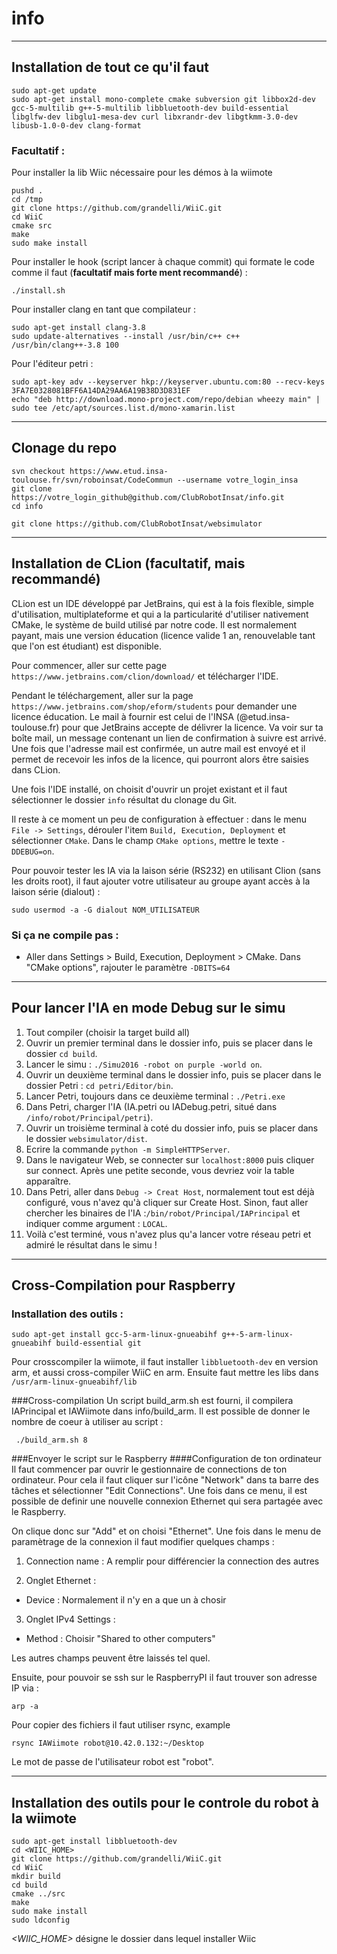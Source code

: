# info
------------
Installation de tout ce qu'il faut
------------

```
sudo apt-get update
sudo apt-get install mono-complete cmake subversion git libbox2d-dev gcc-5-multilib g++-5-multilib libbluetooth-dev build-essential libglfw-dev libglu1-mesa-dev curl libxrandr-dev libgtkmm-3.0-dev libusb-1.0-0-dev clang-format
```
### Facultatif :
Pour installer la lib Wiic nécessaire pour les démos à la wiimote
```
pushd .
cd /tmp
git clone https://github.com/grandelli/WiiC.git
cd WiiC
cmake src
make
sudo make install
```
Pour installer le hook (script lancer à chaque commit) qui formate le code comme il faut (**facultatif mais forte   ment recommandé**) :
```
./install.sh
```

Pour installer clang en tant que compilateur :
```
sudo apt-get install clang-3.8
sudo update-alternatives --install /usr/bin/c++ c++ /usr/bin/clang++-3.8 100
```
Pour l'éditeur petri :
```
sudo apt-key adv --keyserver hkp://keyserver.ubuntu.com:80 --recv-keys 3FA7E0328081BFF6A14DA29AA6A19B38D3D831EF
echo "deb http://download.mono-project.com/repo/debian wheezy main" | sudo tee /etc/apt/sources.list.d/mono-xamarin.list
```
------------
Clonage du repo
------------
```
svn checkout https://www.etud.insa-toulouse.fr/svn/roboinsat/CodeCommun --username votre_login_insa
git clone https://votre_login_github@github.com/ClubRobotInsat/info.git
cd info

git clone https://github.com/ClubRobotInsat/websimulator
```

------------
Installation de CLion (facultatif, mais recommandé)
------------
CLion est un IDE développé par JetBrains, qui est à la fois flexible, simple d'utilisation, multiplateforme et qui a la particularité d'utiliser nativement CMake, le système de build utilisé par notre code.
Il est normalement payant, mais une version éducation (licence valide 1 an, renouvelable tant que l'on est étudiant) est disponible.

Pour commencer, aller sur cette page ```https://www.jetbrains.com/clion/download/``` et télécharger l'IDE.

Pendant le téléchargement, aller sur la page ```https://www.jetbrains.com/shop/eform/students``` pour demander une licence éducation.
Le mail à fournir est celui de l'INSA (@etud.insa-toulouse.fr) pour que JetBrains accepte de délivrer la licence. Va voir sur ta boîte mail, un message contenant un lien de confirmation à suivre est arrivé. Une fois que l'adresse mail est confirmée, un autre mail est envoyé et il permet de recevoir les infos de la licence, qui pourront alors être saisies dans CLion.

Une fois l'IDE installé, on choisit d'ouvrir un projet existant et il faut sélectionner le dossier ```info``` résultat du clonage du Git.

Il reste à ce moment un peu de configuration à effectuer : dans le menu ```File -> Settings```, dérouler l'item ```Build, Execution, Deployment``` et sélectionner ```CMake```.
Dans le champ ```CMake options```, mettre le texte ```-DDEBUG=on```.

Pour pouvoir tester les IA via la laison série (RS232) en utilisant Clion (sans les droits root), il faut ajouter votre utilisateur au groupe ayant accès à la laison série (dialout) :
```
sudo usermod -a -G dialout NOM_UTILISATEUR
```

### Si ça ne compile pas : 
- Aller dans Settings > Build, Execution, Deployment > CMake. Dans "CMake options", rajouter le paramètre `-DBITS=64`

--------------------------
Pour lancer l'IA en mode Debug sur le simu
--------------------------
1. Tout compiler (choisir la target build all)
2. Ouvrir un premier terminal dans le dossier info, puis se placer dans le dossier ```cd build```.
3. Lancer le simu : ```./Simu2016 -robot on purple -world on```.
4. Ouvrir un deuxième terminal dans le dossier info, puis se placer dans le dossier Petri : ```cd petri/Editor/bin```.
5. Lancer Petri, toujours dans ce deuxième terminal : ```./Petri.exe```
6. Dans Petri, charger l'IA (IA.petri ou IADebug.petri, situé dans ```/info/robot/Principal/petri```).
7. Ouvrir un troisième terminal à coté du dossier info, puis se placer dans le dossier ```websimulator/dist```.
8. Ecrire la commande ```python -m SimpleHTTPServer```.
9. Dans le navigateur Web, se connecter sur ```localhost:8000``` puis cliquer sur connect. Après une petite seconde, vous devriez voir la table apparaître.
10. Dans Petri, aller dans ```Debug -> Creat Host```, normalement tout est déjà configuré, vous n'avez qu'à cliquer sur Create Host. Sinon, faut aller chercher les binaires de l'IA :```/bin/robot/Principal/IAPrincipal``` et indiquer comme argument : ```LOCAL```.
11. Voilà c'est terminé, vous n'avez plus qu'a lancer votre réseau petri et admiré le résultat dans le simu !

------------
Cross-Compilation pour Raspberry
------------
### Installation des outils :
```
sudo apt-get install gcc-5-arm-linux-gnueabihf g++-5-arm-linux-gnueabihf build-essential git
```
Pour crosscompiler la wiimote, il faut installer ```libbluetooth-dev``` en version arm, et aussi cross-compiler WiiC en arm.
Ensuite faut mettre les libs dans ```/usr/arm-linux-gnueabihf/lib```

###Cross-compilation
Un script build_arm.sh est fourni, il compilera IAPrincipal et IAWiimote dans info/build_arm.
Il est possible de donner le nombre de coeur à utiliser au script :
```
 ./build_arm.sh 8
```

###Envoyer le script sur le Raspberry
####Configuration de ton ordinateur
Il faut commencer par ouvrir le gestionnaire de connections de ton ordinateur. Pour cela il faut cliquer sur l'icône "Network" dans ta barre des tâches et sélectionner "Edit Connections". Une fois dans ce menu, il est possible de definir une nouvelle connexion Ethernet qui sera partagée avec le Raspberry.


On clique donc sur "Add" et on choisi "Ethernet".
Une fois dans le menu de paramètrage de la connexion il faut modifier quelques champs :


1. Connection name : A remplir pour différencier la connection des autres


2. Onglet Ethernet :


  * Device : Normalement il n'y en a que un à chosir


3. Onglet IPv4 Settings : 


  * Method : Choisir "Shared to other computers"



Les autres champs peuvent être laissés tel quel.

Ensuite, pour pouvoir se ssh sur le RaspberryPI il faut trouver son adresse IP via :
```
arp -a
```
Pour copier des fichiers il faut utiliser rsync, example 
```
rsync IAWiimote robot@10.42.0.132:~/Desktop
```
Le mot de passe de l'utilisateur robot est "robot".

------------
Installation des outils pour le controle du robot à la wiimote
------------

```
sudo apt-get install libbluetooth-dev
cd <WIIC_HOME>
git clone https://github.com/grandelli/WiiC.git
cd WiiC
mkdir build
cd build
cmake ../src
make
sudo make install
sudo ldconfig
```

_<WIIC_HOME>_ désigne le dossier dans lequel installer Wiic

